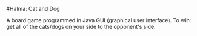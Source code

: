 #Halma: Cat and Dog

A board game programmed in Java GUI (graphical user interface). To win: get all of the cats/dogs on your side to the opponent's side.
